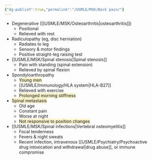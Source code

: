 ```yaml
---
{"dg-publish":true,"permalink":"/USMLE/MSK/Back pain/"}
---
```


- Degenerative ([[USMLE/MSK/Osteoarthritis\|osteoarthritis]])
	- Positional
	- Relieved with rest
- Radiculopathy (eg, disc herniation)
	- Radiates to leg
	- Sensory & motor findings
	- Positive straight-leg raising test
- [[USMLE/MSK/Spinal stenosis\|Spinal stenosis]]
	- Pain with standing (spinal extension)
	- Relieved by spinal flexion
- Spondyloarthropathy
	- <span style="background:rgba(240, 200, 0, 0.2)">Young men</span>
	- [[USMLE/Immunology/HLA system\|HLA-B27]]
	- Relieved with exercise
	- <span style="background:rgba(240, 200, 0, 0.2)">Prolonged morning stiffness</span>
- <span style="background:rgba(240, 200, 0, 0.2)">Spinal metastasis</span>
	- Old age
	- Constant pain
	- Worse at night
	- <span style="background:rgba(240, 200, 0, 0.2)">Not responsive to position changes</span>
- [[USMLE/MSK/Spinal infections\|Vertebral osteomyelitis]]
	- Focal tenderness
	- Fevers & night sweats
	- Recent infection, intravenous [[USMLE/Psychiatry/Psychoactive drug intoxication and withdrawal\|drug abuse]], or immune compromise

